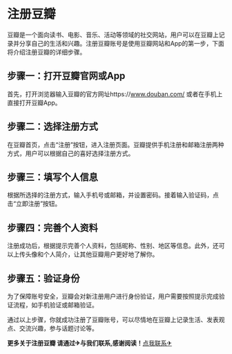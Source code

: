 # 注册豆瓣

豆瓣是一个面向读书、电影、音乐、活动等领域的社交网站，用户可以在豆瓣上记录并分享自己的生活和兴趣。注册豆瓣账号是使用豆瓣网站和App的第一步，下面将介绍注册豆瓣的详细步骤。

## 步骤一：打开豆瓣官网或App

首先，打开浏览器输入豆瓣的官方网址https://www.douban.com/ 或者在手机上直接打开豆瓣App。

## 步骤二：选择注册方式

在豆瓣首页，点击“注册”按钮，进入注册页面。豆瓣提供手机注册和邮箱注册两种方式，用户可以根据自己的喜好选择注册方式。

## 步骤三：填写个人信息

根据所选择的注册方式，输入手机号或邮箱，并设置密码。接着输入验证码，点击“立即注册”按钮。

## 步骤四：完善个人资料

注册成功后，根据提示完善个人资料，包括昵称、性别、地区等信息。此外，还可以上传头像和个人简介，让其他豆瓣用户更好地了解你。

## 步骤五：验证身份

为了保障账号安全，豆瓣会对新注册用户进行身份验证，用户需要按照提示完成验证流程，如手机验证或邮箱验证。

通过以上步骤，你就成功注册了豆瓣账号，可以尽情地在豆瓣上记录生活、发表观点、交流兴趣，参与话题讨论等。

**更多关于注册豆瓣 请通过✈与我们联系,感谢阅读！**[点我联系✈](https://u.k02.cc)